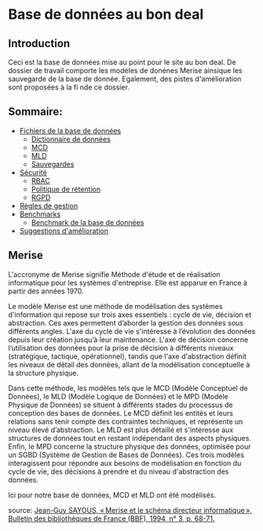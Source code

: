 # Base de données au bon deal

## Introduction
Ceci est la base de données mise au point pour le site au bon deal. De dossier de travail comporte les modèles de donénes Merise ainsique les sauvegarde de la base de donnée. Egalement, des pistes d'amélioration sont proposées à la fi nde ce dossier.

## Sommaire:
- [Fichiers de la base de données](./01-database/)
    - [Dictionnaire de données](./01-database/data-dictionnary.md)
    - [MCD](./01-database/mcd-au-bon-deal.png)
    - [MLD](./01-database/mld-au-bon-deal.png)
    - [Sauvegardes](./01-database/backup/)
- [Sécurité](./02-security/)
    - [RBAC](./02-security/RBAC.md)
    - [Politique de rétention](./02-security/RBAC.md)
    - [RGPD](./02-security/RGPD.md)
- [Règles de gestion](./03-managment-rules/managment-rules.md)
- [Benchmarks](./04-benchmarks/)
    - [Benchmark de la base de données](./04-benchmarks/database-benchmark.md)
- [Suggestions d'amélioration](./05-improvment-suggestions/improvment-suggestions.md)

## Merise
L'accronyme de Merise signifie Méthode d'étude et de réalisation informatique pour les systèmes d'entreprise. Elle est apparue en France à partir des années 1970. 

Le modèle Merise est une méthode de modélisation des systèmes d'information qui repose sur trois axes essentiels : cycle de vie, décision et abstraction. Ces axes permettent d’aborder la gestion des données sous différents angles. L'axe du cycle de vie s'intéresse à l’évolution des données depuis leur création jusqu’à leur maintenance. L'axe de décision concerne l’utilisation des données pour la prise de décision à différents niveaux (stratégique, tactique, opérationnel), tandis que l'axe d'abstraction définit les niveaux de détail des données, allant de la modélisation conceptuelle à la structure physique.

Dans cette méthode, les modèles tels que le MCD (Modèle Conceptuel de Données), le MLD (Modèle Logique de Données) et le MPD (Modèle Physique de Données) se situent à différents stades du processus de conception des bases de données. Le MCD définit les entités et leurs relations sans tenir compte des contraintes techniques, et représente un niveau élevé d’abstraction. Le MLD est plus détaillé et s'intéresse aux structures de données tout en restant indépendant des aspects physiques. Enfin, le MPD concerne la structure physique des données, optimisée pour un SGBD (Système de Gestion de Bases de Données). Ces trois modèles interagissent pour répondre aux besoins de modélisation en fonction du cycle de vie, des décisions à prendre et du niveau d'abstraction des données.

Ici pour notre base de données, MCD et MLD ont été modélisés.

source: [Jean-Guy SAYOUS, « Merise et le schéma directeur informatique », Bulletin des bibliothèques de France (BBF), 1994, n° 3, p. 68-71.](https://bbf.enssib.fr/consulter/bbf-1994-03-0068-002)